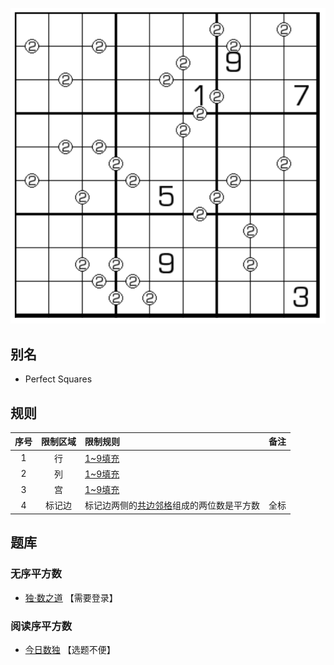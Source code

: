 ![](../../../../../images/sudoku/平方数数独.png)

## 别名
- Perfect Squares

## 规则
| 序号 | 限制区域 | 限制规则 | 备注 |
| :---: | :---: | :--- | :---: |
| 1 | 行 | [1~9填充] | |
| 2 | 列 | [1~9填充] | |
| 3 | 宫 | [1~9填充] | |
| 4 | 标记边 | 标记边两侧的[共边邻格]组成的两位数是平方数 | 全标 |

## 题库
### 无序平方数
- [独·数之道](http://www.sudokufans.org.cn/lx/game.index.php?type=pf) 【需要登录】

### 阅读序平方数
- [今日数独](https://cn.sudoku.today/g-perfect-squares/) 【选题不便】

[1~9填充]: ../../../../../rules.md#1~9填充
[共边邻格]: ../../../../../rules.md#共边邻格